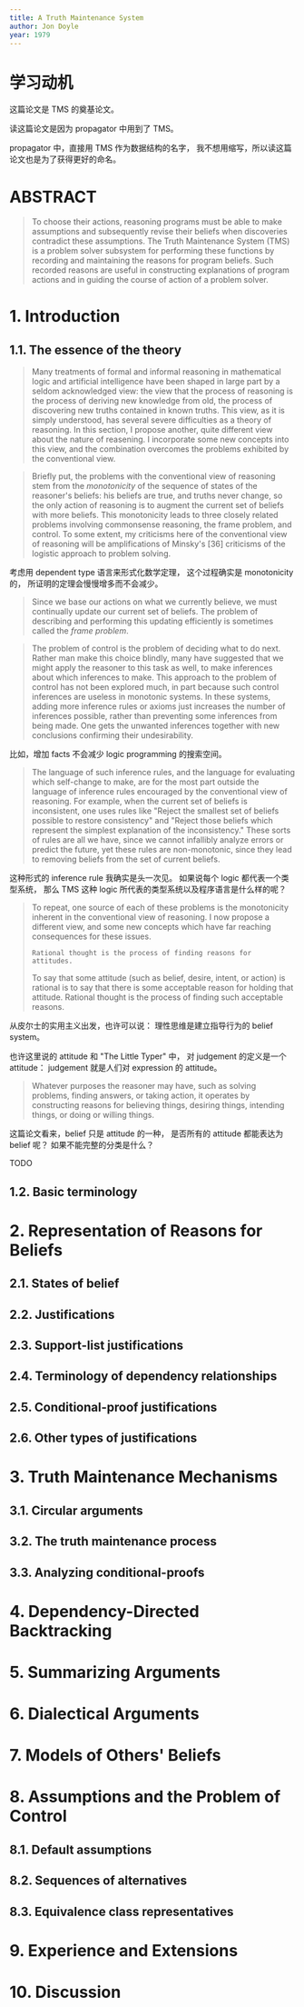 ```yaml
---
title: A Truth Maintenance System
author: Jon Doyle
year: 1979
---
```


# 学习动机

这篇论文是 TMS 的奠基论文。

读这篇论文是因为 propagator 中用到了 TMS。

propagator 中，直接用 TMS 作为数据结构的名字，
我不想用缩写，所以读这篇论文也是为了获得更好的命名。

# ABSTRACT

> To choose their actions, reasoning programs must be able to make
> assumptions and subsequently revise their beliefs when discoveries
> contradict these assumptions. The Truth Maintenance System (TMS) is
> a problem solver subsystem for performing these functions by
> recording and maintaining the reasons for program beliefs.
> Such recorded reasons are useful in constructing explanations of
> program actions and in guiding the course of action of a problem
> solver.

# 1. Introduction

## 1.1. The essence of the theory

> Many treatments of formal and informal reasoning in mathematical
> logic and artificial intelligence have been shaped in large part by
> a seldom acknowledged view: the view that the process of reasoning
> is the process of deriving new knowledge from old, the process of
> discovering new truths contained in known truths.  This view, as it
> is simply understood, has several severe difficulties as a theory of
> reasoning. In this section, I propose another, quite different view
> about the nature of reasening. I incorporate some new concepts into
> this view, and the combination overcomes the problems exhibited by
> the conventional view.

> Briefly put, the problems with the conventional view of reasoning
> stem from the _monotonicity_ of the sequence of states of the
> reasoner's beliefs: his beliefs are true, and truths never change,
> so the only action of reasoning is to augment the current set of
> beliefs with more beliefs. This monotonicity leads to three closely
> related problems involving commonsense reasoning, the frame problem,
> and control. To some extent, my criticisms here of the conventional
> view of reasoning will be amplifications of Minsky's [36] criticisms
> of the logistic approach to problem solving.

考虑用 dependent type 语言来形式化数学定理，
这个过程确实是 monotonicity 的，
所证明的定理会慢慢增多而不会减少。

> Since we base our actions on what we currently believe, we must
> continually update our current set of beliefs. The problem of
> describing and performing this updating efficiently is sometimes
> called the _frame problem_.

> The problem of control is the problem of deciding what to do
> next. Rather man make this choice blindly, many have suggested that
> we might apply the reasoner to this task as well, to make inferences
> about which inferences to make. This approach to the problem of
> control has not been explored much, in part because such control
> inferences are useless in monotonic systems. In these systems,
> adding more inference rules or axioms just increases the number of
> inferences possible, rather than preventing some inferences from
> being made. One gets the unwanted inferences together with new
> conclusions confirming their undesirability.

比如，增加 facts 不会减少 logic programming 的搜索空间。

> The language of such inference rules, and the language for
> evaluating which self-change to make, are for the most part outside
> the language of inference rules encouraged by the conventional view
> of reasoning. For example, when the current set of beliefs is
> inconsistent, one uses rules like "Reject the smallest set of
> beliefs possible to restore consistency" and "Reject those beliefs
> which represent the simplest explanation of the inconsistency."
> These sorts of rules are all we have, since we cannot infallibly
> analyze errors or predict the future, yet these rules are
> non-monotonic, since they lead to removing beliefs from the set of
> current beliefs.

这种形式的 inference rule 我确实是头一次见。
如果说每个 logic 都代表一个类型系统，
那么 TMS 这种 logic 所代表的类型系统以及程序语言是什么样的呢？

> To repeat, one source of each of these problems is the monotonicity
> inherent in the conventional view of reasoning. I now propose a
> different view, and some new concepts which have far reaching
> consequences for these issues.
>
>     Rational thought is the process of finding reasons for attitudes.
>
> To say that some attitude (such as belief, desire, intent, or
> action) is rational is to say that there is some acceptable reason
> for holding that attitude. Rational thought is the process of
> finding such acceptable reasons.

从皮尔士的实用主义出发，也许可以说：
理性思维是建立指导行为的 belief system。

也许这里说的 attitude 和 "The Little Typer" 中，
对 judgement 的定义是一个 attitude：
judgement 就是人们对 expression 的 attitude。

> Whatever purposes the reasoner may have, such as solving problems,
> finding answers, or taking action, it operates by constructing
> reasons for believing things, desiring things, intending things, or
> doing or willing things.

这篇论文看来，belief 只是 attitude 的一种，
是否所有的 attitude 都能表达为 belief 呢？
如果不能完整的分类是什么？

TODO

## 1.2. Basic terminology

# 2. Representation of Reasons for Beliefs

## 2.1. States of belief
## 2.2. Justifications
## 2.3. Support-list justifications
## 2.4. Terminology of dependency relationships
## 2.5. Conditional-proof justifications
## 2.6. Other types of justifications

# 3. Truth Maintenance Mechanisms

## 3.1. Circular arguments
## 3.2. The truth maintenance process
## 3.3. Analyzing conditional-proofs

# 4. Dependency-Directed Backtracking

# 5. Summarizing Arguments

# 6. Dialectical Arguments

# 7. Models of Others' Beliefs

# 8. Assumptions and the Problem of Control

## 8.1. Default assumptions
## 8.2. Sequences of alternatives
## 8.3. Equivalence class representatives

# 9. Experience and Extensions

# 10. Discussion
